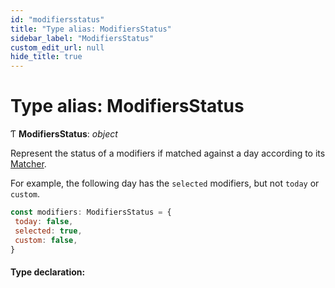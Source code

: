 ```yaml
---
id: "modifiersstatus"
title: "Type alias: ModifiersStatus"
sidebar_label: "ModifiersStatus"
custom_edit_url: null
hide_title: true
---
```


# Type alias: ModifiersStatus

Ƭ **ModifiersStatus**: *object*

Represent the status of a modifiers if matched against a day according to its
[Matcher](matcher.md).

For example, the following day has the `selected` modifiers, but not `today`
or `custom`.

```js
const modifiers: ModifiersStatus = {
 today: false,
 selected: true,
 custom: false,
}
```

#### Type declaration:
